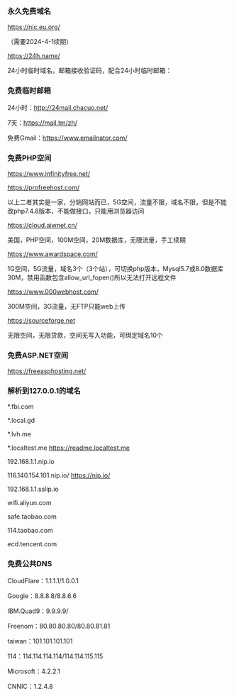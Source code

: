 ### 永久免费域名
https://nic.eu.org/

（需要2024-4-1续期）

https://24h.name/

24小时临时域名，邮箱接收验证码，配合24小时临时邮箱：

### 免费临时邮箱

24小时：http://24mail.chacuo.net/

7天：https://mail.tm/zh/

免费Gmail：https://www.emailnator.com/

### 免费PHP空间
https://www.infinityfree.net/

https://profreehost.com/

以上二者其实是一家，分销网站而已，5G空间，流量不限，域名不限，但是不能改php7.4.8版本，不能做接口，只能用浏览器访问

https://cloud.aiwnet.cn/

美国，PHP空间，100M空间，20M数据库，无限流量，手工续期

https://www.awardspace.com/

1G空间，5G流量，域名3个（3个站），可切换php版本，Mysql5.7或8.0数据库30M，禁用函数包含allow_url_fopen()所以无法打开远程文件

https://www.000webhost.com/

300M空间，3G流量，无FTP只能web上传

https://sourceforge.net

无限空间，无限贷款，空间无写入功能，可绑定域名10个

### 免费ASP.NET空间
https://freeasphosting.net/


### 解析到127.0.0.1的域名
*.fbi.com

*.local.gd

*.lvh.me

*.localtest.me  https://readme.localtest.me 

192.168.1.1.nip.io

116.140.154.101.nip.io/   https://nip.io/

192.168.1.1.sslip.io

wifi.aliyun.com

safe.taobao.com

114.taobao.com

ecd.tencent.com

### 免费公共DNS

CloudFlare：1.1.1.1/1.0.0.1

Google：8.8.8.8/8.8.6.6

IBM.Quad9：9.9.9.9/

Freenom：80.80.80.80/80.80.81.81

taiwan：101.101.101.101

114：114.114.114.114/114.114.115.115

Microsoft：4.2.2.1

CNNIC：1.2.4.8

